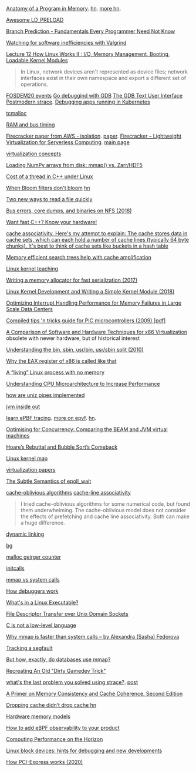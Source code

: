 [Anatomy of a Program in Memory](https://manybutfinite.com/post/anatomy-of-a-program-in-memory/). [hn](https://news.ycombinator.com/item?id=452005). [more hn](https://news.ycombinator.com/item?id=16955523).

[Awesome LD_PRELOAD](https://github.com/gaul/awesome-ld-preload/blob/master/README.md)

[Branch Prediction - Fundamentals Every Programmer Need Not Know](http://www.mycpu.org/branch-prediction-basics/)

[Watching for software inefficiencies with Valgrind](https://kristerw.blogspot.com/2020/02/watching-for-software-inefficiencies.html)

[Lecture 12	How Linux Works II : I/O, Memory Management, Booting, Loadable Kernel Modules](https://www.cis.upenn.edu/~cis191/lectures.html)

> In Linux, network devices aren't represented as device files; network interfaces exist in their own namespace and export a different set of operations.

[FOSDEM20 events](https://fosdem.org/2020/schedule/events/) [Go debuggind with GDB](https://www.youtube.com/watch?v=2kjmLQY8RJk) [The GDB Text User Interface](https://fosdem.org/2020/schedule/event/debugging_gdb_tui/) [Postmodern strace](https://fosdem.org/2020/schedule/event/debugging_strace_modern/). [Debugging apps running in Kubernetes
](https://fosdem.org/2020/schedule/event/debugging_kubernetes/)

[tcmalloc](https://twitter.com/dvyukov/status/1227874576434110471)

[RAM and bus timing](https://www.reddit.com/r/programming/comments/f4mstp/ram_and_bus_timing_ben_eater/)

[Firecracker paper from AWS - isolation](https://twitter.com/copyconstruct/status/1229982588732751872). [paper](https://www.amazon.science/publications/firecracker-lightweight-virtualization-for-serverless-applications). [Firecracker – Lightweight Virtualization for Serverless Computing](https://aws.amazon.com/blogs/aws/firecracker-lightweight-virtualization-for-serverless-computing/). [main page](https://firecracker-microvm.github.io/)

[virtualization concepts](https://twitter.com/b0rk/status/1229768879569805313)

[Loading NumPy arrays from disk: mmap() vs. Zarr/HDF5](https://news.ycombinator.com/item?id=22423632)

[Cost of a thread in C++ under Linux](https://lemire.me/blog/2020/01/30/cost-of-a-thread-in-c-under-linux/)

[When Bloom filters don't bloom](https://blog.cloudflare.com/when-bloom-filters-dont-bloom/) [hn](https://news.ycombinator.com/item?id=22463979)

[Two new ways to read a file quickly](https://news.ycombinator.com/item?id=22506184)

[Bus errors, core dumps, and binaries on NFS (2018)](https://news.ycombinator.com/item?id=22509943)

[Want fast C++? Know your hardware!](https://www.youtube.com/watch?v=BP6NxVxDQIs)

[cache associativity. Here's my attempt to explain: The cache stores data in cache sets, which can each hold a number of cache lines (typically 64 byte chunks). It's best to think of cache sets like buckets in a hash table](https://twitter.com/typeswitch/status/1236776268143755266)

[Memory efficient search trees help with cache amplification](https://twitter.com/MarkCallaghanDB/status/1237401294484078595)

[Linux kernel teaching](https://news.ycombinator.com/item?id=22564665)

[Writing a memory allocator for fast serialization (2017)](https://lobste.rs/s/peaoze)

[Linux Kernel Development and Writing a Simple Kernel Module (2018)](https://news.ycombinator.com/item?id=22579640)

[Optimizing Interrupt Handling Performance for Memory Failures in Large Scale Data Centers](https://research.fb.com/publications/optimizing-interrupt-handling-performance-for-memory-failures-in-large-scale-data-centers/)

[Compiled tips 'n tricks guide for PIC microcontrollers (2009) [pdf]](https://news.ycombinator.com/item?id=22648563)

[A Comparison of Software and Hardware Techniques for x86 Virtualization](https://www.vmware.com/pdf/asplos235_adams.pdf) obsolete with newer hardware, but of historical interest

[Understanding the bin, sbin, usr/bin, usr/sbin split (2010)](https://news.ycombinator.com/item?id=22614731)

[Why the EAX register of x86 is called like that](https://news.ycombinator.com/item?id=22645910)

[A “living” Linux process with no memory](https://news.ycombinator.com/item?id=22693805)

[Understanding CPU Microarchitecture to Increase Performance](https://www.infoq.com/presentations/microarchitecture-modern-cpu/)

[how are uniz pipes implemented](https://toroid.org/unix-pipe-implementation)

[jvm inside out](https://blog.adamfurmanek.pl/2020/01/04/jvm-inside-out-part-2/)

[learn ePBF tracing](http://www.brendangregg.com/blog/2019-01-01/learn-ebpf-tracing.html). [more on epvf](https://docs.google.com/presentation/d/1AcB4x7JCWET0ysDr0gsX-EIdQSTyBtmi6OAW7bE0jm0/edit#slide=id.g704abb5039_2_106). [hn](https://news.ycombinator.com/item?id=22953730).

[Optimising for Concurrency: Comparing the BEAM and JVM virtual machines](https://news.ycombinator.com/item?id=23168119)

[Hoare’s Rebuttal and Bubble Sort’s Comeback](https://blog.reverberate.org/2020/05/29/hoares-rebuttal-bubble-sorts-comeback.html)

[Linux kernel map](https://makelinux.github.io/kernel/map/)

[virtualization papers](https://twitter.com/MarcJBrooker/status/1270081815139635200)

[The Subtle Semantics of epoll_wait](https://jfischoff.github.io/blog/when-threadwaitread-doesnt.html)

[cache-oblivious algorithms](https://news.ycombinator.com/item?id=23662434) [cache-line associativity](https://stackoverflow.com/questions/15617871/how-would-you-generically-detect-cache-line-associativity-from-user-mode-code)

> I tried cache-oblivious algorithms for some numerical code, but found them underwhelming. The cache-oblivious model does not consider the effects of prefetching and cache line associativity. Both can make a huge difference.

[dynamic linking](https://blog.stephenmarz.com/2020/06/22/dynamic-linking/)

[bg](http://www.brendangregg.com/overview.html)

[malloc geirger counter](https://news.ycombinator.com/item?id=24303832j)

[initcalls](https://www.collabora.com/news-and-blog/blog/2020/09/25/initcalls-part-2-digging-into-implementation/)

[mmap vs system calls](https://lobste.rs/s/h5dfjo/why_mmap_is_faster_than_system_calls)

[How debuggers work](https://www.moritz.systems/blog/how-debuggers-work-getting-and-setting-x86-registers-part-1/)

[What's in a Linux Executable?](https://news.ycombinator.com/item?id=24926925)

[File Descriptor Transfer over Unix Domain Sockets](https://news.ycombinator.com/item?id=24964966)

[C is not a low-level language](https://queue.acm.org/detail.cfm?id=3212479)

[Why mmap is faster than system calls – by Alexandra (Sasha) Fedorova](https://news.ycombinator.com/item?id=25701959)

[Tracking a segfault](https://news.ycombinator.com/item?id=25818126)

[	But how, exactly, do databases use mmap? ](https://news.ycombinator.com/item?id=25881911)

[Recreating An Old "Dirty Gamedev Trick"](http://kylehalladay.com/blog/2019/12/04/Recreating-A-Dirty-Gamedev-Hack.html)

[what's the last problem you solved using strace?](https://twitter.com/b0rk/status/1378014888405168132). [post](https://lobste.rs/s/d9ucpe/what_problems_do_people_solve_with_strace)

[A Primer on Memory Consistency and Cache Coherence, Second Edition](https://www.morganclaypool.com/doi/10.2200/S00962ED2V01Y201910CAC049)

[	Dropping cache didn’t drop cache ](https://blog.twitter.com/engineering/en_us/topics/open-source/2021/dropping-cache-didnt-drop-cache.html) [hn](https://news.ycombinator.com/item?id=27086209)

[Hardware memory models](https://twitter.com/_rsc/status/1409930048480727043)

[How to add eBPF observability to your product ](https://news.ycombinator.com/item?id=27722947)

[Computing Performance on the Horizon](https://news.ycombinator.com/item?id=27738312)

[Linux block devices: hints for debugging and new developments](https://news.ycombinator.com/item?id=28400579)

[How PCI-Express works (2020)](https://news.ycombinator.com/item?id=28490021)


